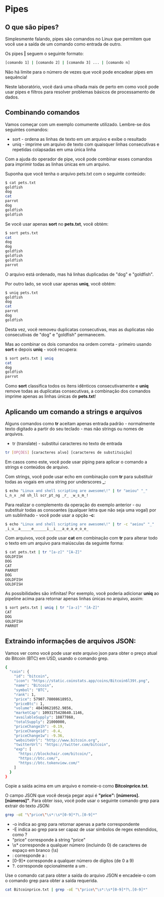# Pipes

## O que são pipes?

Simplesmente falando, pipes são comandos no Linux que permitem que você use a saída de um comando como entrada de outro.

Os pipes **|** seguem o seguinte formato:

```bash
[comando 1] | [comando 2] | [comando 3] ... | [comando n]

```

Não há limite para o número de vezes que você pode encadear pipes em sequência!

Neste laboratório, você dará uma olhada mais de perto em como você pode usar pipes e filtros para resolver problemas básicos de processamento de dados.

## Combinando comandos

Vamos começar com um exemplo comumente utilizado. Lembre-se dos seguintes comandos:

- sort - ordena as linhas de texto em um arquivo e exibe o resultado
- uniq - imprime um arquivo de texto com quaisquer linhas consecutivas e repetidas colapsadas em uma única linha

Com a ajuda do operador de pipe, você pode combinar esses comandos para imprimir todas as linhas únicas em um arquivo.

Suponha que você tenha o arquivo pets.txt com o seguinte conteúdo:


```bash
$ cat pets.txt
goldfish
dog
cat
parrot
dog
goldfish
goldfish
```

Se você usar apenas **sort** no **pets.txt**, você obtém:

```bash
$ sort pets.txt
cat
dog
dog
goldfish
goldfish
goldfish
parrot
```

O arquivo está ordenado, mas há linhas duplicadas de "dog" e "goldfish".

Por outro lado, se você usar apenas **uniq**, você obtém:

```bash
$ uniq pets.txt
goldfish
dog
cat
parrot
dog
goldfish
```

Desta vez, você removeu duplicatas consecutivas, mas as duplicatas não consecutivas de "dog" e "goldfish" permanecem.

Mas ao combinar os dois comandos na ordem correta - primeiro usando **sort** e depois **uniq** - você recupera:

```bash
$ sort pets.txt | uniq
cat
dog
goldfish
parrot
```

Como **sort** classifica todos os itens idênticos consecutivamente e **uniq** remove todas as duplicatas consecutivas, a combinação dos comandos imprime apenas as linhas únicas de **pets.txt**!

## Aplicando um comando a strings e arquivos

Alguns comandos como **tr** aceitam apenas entrada padrão - normalmente texto digitado a partir do seu teclado - mas não strings ou nomes de arquivos.

- tr (translate) - substitui caracteres no texto de entrada

```bash
tr [OPÇÕES] [caracteres alvo] [caracteres de substituição]
```

Em casos como este, você pode usar piping para aplicar o comando a strings e conteúdos de arquivo.

Com strings, você pode usar echo em combinação com **tr** para substituir todas as vogais em uma string por underscores **_**:

```bash
$ echo "Linux and shell scripting are awesome\!" | tr "aeiou" "_"
L_n_x _nd sh_ll scr_pt_ng _r_ _w_s_m_!
```

Para realizar o complemento da operação do exemplo anterior - ou substituir todas as consoantes (qualquer letra que não seja uma vogal) por um sublinhado - você pode usar a opção **-c**:

```bash
$ echo "Linux and shell scripting are awesome\!" | tr -c "aeiou" "_"
_i_u__a_____e______i__i___a_e_a_e_o_e_
```

Com arquivos, você pode usar **cat** em combinação com **tr** para alterar todo o texto em um arquivo para maiúsculas da seguinte forma:

```bash
$ cat pets.txt | tr "[a-z]" "[A-Z]"
GOLDFISH
DOG
CAT
PARROT
DOG
GOLDFISH
GOLDFISH
```

As possibilidades são infinitas! Por exemplo, você poderia adicionar **uniq** ao pipeline acima para retornar apenas linhas únicas no arquivo, assim:

```bash
$ sort pets.txt | uniq | tr "[a-z]" "[A-Z]"
CAT
DOG
GOLDFISH
PARROT
```

## Extraindo informações de arquivos JSON:

Vamos ver como você pode usar este arquivo json para obter o preço atual do Bitcoin (BTC) em USD, usando o comando grep.

```bash
{
  "coin": {
    "id": "bitcoin",
    "icon": "https://static.coinstats.app/coins/Bitcoin6l39t.png",
    "name": "Bitcoin",
    "symbol": "BTC",
    "rank": 1,
    "price": 57907.78008618953,
    "priceBtc": 1,
    "volume": 48430621052.9856,
    "marketCap": 1093175428640.1146,
    "availableSupply": 18877868,
    "totalSupply": 21000000,
    "priceChange1h": -0.19,
    "priceChange1d": -0.4,
    "priceChange1w": -9.36,
    "websiteUrl": "http://www.bitcoin.org",
    "twitterUrl": "https://twitter.com/bitcoin",
    "exp": [
      "https://blockchair.com/bitcoin/",
      "https://btc.com/",
      "https://btc.tokenview.com/"
    ]
  }
}
```

Copie a saída acima em um arquivo e nomeie-o como **Bitcoinprice.txt**.

O campo JSON que você deseja pegar aqui é **"price": [números].[números]"**. Para obter isso, você pode usar o seguinte comando grep para extrair do texto JSON:

```bash
grep -oE "\"price\"\s*:\s*[0-9]*?\.[0-9]*"
```

- -o indica ao grep para retornar apenas a parte correspondente
- -E indica ao grep para ser capaz de usar símbolos de regex estendidos, como ?
- \"price\" corresponde à string "price"
- \s* corresponde a qualquer número (incluindo 0) de caracteres de espaço em branco (\s)
- : corresponde a :
- [0-9]* corresponde a qualquer número de dígitos (de 0 a 9)
- ?\. corresponde opcionalmente a um .

Use o comando cat para obter a saída do arquivo JSON e encadeie-o com o comando grep para obter a saída requerida.

```bash
cat Bitcoinprice.txt | grep -oE "\"price\"\s*:\s*[0-9]*?\.[0-9]*"
```